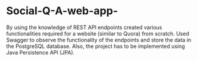 # Social-Q-A-web-app-
By using the knowledge of REST API endpoints created various functionalities required for a website (similar to Quora) from scratch. Used Swagger to observe the functionality of the endpoints and store the data in the PostgreSQL database. Also, the project has to be implemented using Java Persistence API (JPA).
